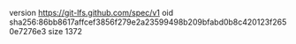 version https://git-lfs.github.com/spec/v1
oid sha256:86bb8617affcef3856f279e2a23599498b209bfabd0b8c420123f2650e7276e3
size 1372
